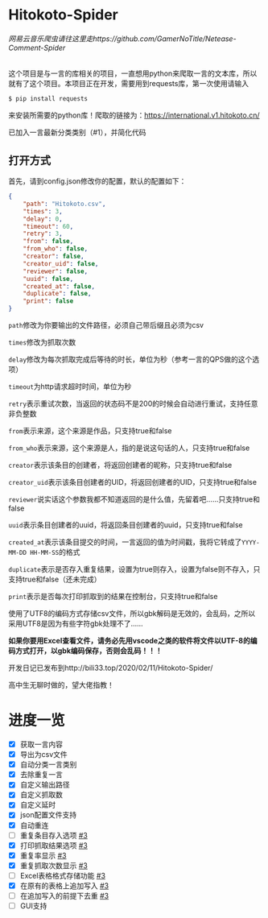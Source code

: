 # Hitokoto-Spider
###### 网易云音乐爬虫请往这里走https://github.com/GamerNoTitle/Netease-Comment-Spider

这个项目是与一言的库相关的项目，一直想用python来爬取一言的文本库，所以就有了这个项目。本项目正在开发，需要用到requests库，第一次使用请输入

```bash
$ pip install requests
```
来安装所需要的python库！爬取的链接为：https://international.v1.hitokoto.cn/

已加入一言最新分类类别（#1），并简化代码

## 打开方式

首先，请到config.json修改你的配置，默认的配置如下：

```json
{
    "path": "Hitokoto.csv",
    "times": 3,
    "delay": 0,
    "timeout": 60,
    "retry": 3,
    "from": false,
    "from_who": false,
    "creator": false,
    "creator_uid": false,
    "reviewer": false,
    "uuid": false,
    "created_at": false,
    "duplicate": false,
    "print": false
}
```

``path``修改为你要输出的文件路径，必须自己带后缀且必须为csv

``times``修改为抓取次数

``delay``修改为每次抓取完成后等待的时长，单位为秒（参考一言的QPS做的这个选项）

``timeout``为http请求超时时间，单位为秒

``retry``表示重试次数，当返回的状态码不是200的时候会自动进行重试，支持任意非负整数

``from``表示来源，这个来源是作品，只支持true和false

``from_who``表示来源，这个来源是人，指的是说这句话的人，只支持true和false

``creator``表示该条目的创建者，将返回创建者的昵称，只支持true和false

``creator_uid``表示该条目创建者的UID，将返回创建者的UID，只支持true和false

``reviewer``说实话这个参数我都不知道返回的是什么值，先留着吧……只支持true和false

``uuid``表示条目创建者的uuid，将返回条目创建者的uuid，只支持true和false

``created_at``表示该条目提交的时间，一言返回的值为时间戳，我将它转成了``YYYY-MM-DD HH-MM-SS``的格式

``duplicate``表示是否存入重复结果，设置为true则存入，设置为false则不存入，只支持true和false（还未完成）

``print``表示是否每次打印抓取到的结果在控制台，只支持true和false

使用了UTF8的编码方式存储csv文件，所以gbk解码是无效的，会乱码，之所以采用UTF8是因为有些字符gbk处理不了……

**如果你要用Excel查看文件，请务必先用vscode之类的软件将文件以UTF-8的编码方式打开，以gbk编码保存，否则会乱码！！！**

开发日记已发布到http://bili33.top/2020/02/11/Hitokoto-Spider/

高中生无聊时做的，望大佬指教！

# 进度一览
- [x] 获取一言内容
- [x] 导出为csv文件
- [x] 自动分类一言类别
- [x] 去除重复一言
- [x] 自定义输出路径
- [x] 自定义抓取数
- [x] 自定义延时
- [x] json配置文件支持
- [x] 自动重连
- [ ] 重复条目存入选项  [#3](https://github.com/GamerNoTitle/Hitokoto-Spider/issues/3)
- [x] 打印抓取结果选项  [#3](https://github.com/GamerNoTitle/Hitokoto-Spider/issues/3)
- [x] 重复率显示        [#3](https://github.com/GamerNoTitle/Hitokoto-Spider/issues/3)
- [x] 重复抓取次数显示  [#3](https://github.com/GamerNoTitle/Hitokoto-Spider/issues/3)
- [ ] Excel表格格式存储功能     [#3](https://github.com/GamerNoTitle/Hitokoto-Spider/issues/3)
- [x] 在原有的表格上追加写入    [#3](https://github.com/GamerNoTitle/Hitokoto-Spider/issues/3)
- [ ] 在追加写入的前提下去重    [#3](https://github.com/GamerNoTitle/Hitokoto-Spider/issues/3)
- [ ] GUI支持   